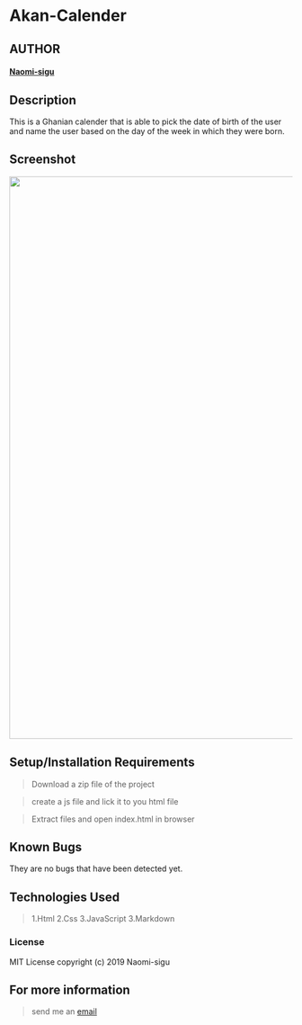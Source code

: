 # Akan-Calender

## AUTHOR
#### [Naomi-sigu](https://github.com/Naomi-sigu)

## Description
This is a Ghanian calender that is able to pick the date of birth of the user and name the user based on the day of the week in which they were born.


## Screenshot
<img src="https://github.com/Naomi-sigu/calender-akan/blob/master/screenshot%20akan.png" width="1000">


## Setup/Installation Requirements

> Download a zip file of the project

> create a js file and lick it to you html file

> Extract files and open index.html in browser

## Known Bugs
They are no bugs that have been detected yet.
## Technologies Used
> 1.Html
> 2.Css
> 3.JavaScript
> 3.Markdown

### License
 MIT License
 copyright (c) 2019 Naomi-sigu

 ## For more information
 > send me an [email](siguneema@gmail.com)
